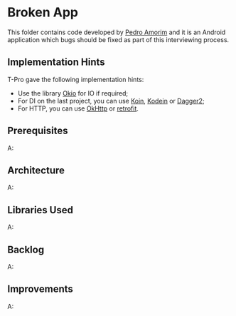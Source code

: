 # Broken App

This folder contains code developed by [Pedro Amorim](https://github.com/ppamorim) and it is an Android application which bugs should be fixed as part of this interviewing process.

## Implementation Hints

T-Pro gave the following implementation hints:

* Use the library [Okio](https://square.github.io/okio/) for IO if required;
* For DI on the last project, you can use [Koin](https://insert-koin.io/), [Kodein](https://kodein.org/di/) or [Dagger2](https://dagger.dev/);
* For HTTP, you can use [OkHttp](https://square.github.io/okhttp/) or [retrofit](https://github.com/square/retrofit).

## Prerequisites

A:

## Architecture

A:

## Libraries Used

A:

## Backlog

A:

## Improvements

A: